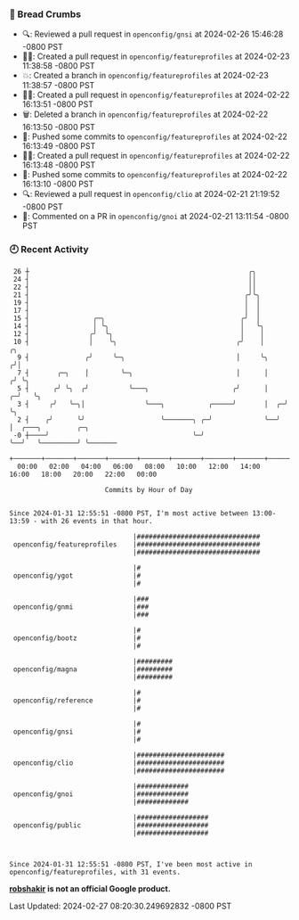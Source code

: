 ### 🍞 Bread Crumbs

 * 🔍: Reviewed a pull request in  `openconfig/gnsi` at 2024-02-26 15:46:28 -0800 PST
 * ✍🏼: Created a pull request in `openconfig/featureprofiles` at 2024-02-23 11:38:58 -0800 PST
 * 💥: Created a branch in `openconfig/featureprofiles` at 2024-02-23 11:38:57 -0800 PST
 * ✍🏼: Created a pull request in `openconfig/featureprofiles` at 2024-02-22 16:13:51 -0800 PST
 * 🗑: Deleted a branch in `openconfig/featureprofiles` at 2024-02-22 16:13:50 -0800 PST
 * 🚢: Pushed some commits to `openconfig/featureprofiles` at 2024-02-22 16:13:49 -0800 PST
 * ✍🏼: Created a pull request in `openconfig/featureprofiles` at 2024-02-22 16:13:48 -0800 PST
 * 🚢: Pushed some commits to `openconfig/featureprofiles` at 2024-02-22 16:13:10 -0800 PST
 * 🔍: Reviewed a pull request in  `openconfig/clio` at 2024-02-21 21:19:52 -0800 PST
 * 💬: Commented on a PR in  `openconfig/gnoi` at 2024-02-21 13:11:54 -0800 PST

### 🕘 Recent Activity
```
 26 ┼                                                       ╭╮
 24 ┤                                                       ││
 22 ┤                                                       ││
 21 ┤                                                      ╭╯╰╮
 19 ┤                                                      │  │
 17 ┤                                                      │  │
 15 ┤                ╭─╮                                  ╭╯  │
 14 ┤                │ ╰╮                                 │   ╰╮
 12 ┤               ╭╯  ╰╮                                │    │
 10 ┤               │    ╰╮                              ╭╯    │         ╭╮
  9 ┤              ╭╯     ╰─╮                            │     ╰╮       ╭╯│
  7 ┤       ╭─╮    │        ╰─╮                          │      │      ╭╯ ╰╮
  5 ┤      ╭╯ ╰╮  ╭╯          ╰───╮                     ╭╯      │    ╭─╯   ╰╮
  3 ┤     ╭╯   ╰─╮│               ╰───╮           ╭─────╯       │  ╭─╯      ╰╮
  2 ┤    ╭╯      ╰╯                   ╰───────╮ ╭─╯             ╰──╯         │  ╭───╮         ╭─╮
 -0 ┼────╯                                    ╰─╯                            ╰──╯   ╰─────────╯ ╰───────
    +───────+───────+───────+───────+───────+───────+───────+───────+───────+───────+───────+───────+────
  00:00   02:00   04:00   06:00   08:00   10:00   12:00   14:00   16:00   18:00   20:00   22:00   00:00   

						Commits by Hour of Day


Since 2024-01-31 12:55:51 -0800 PST, I'm most active between 13:00-13:59 - with 26 events in that hour.

```



```
                               |###############################
 openconfig/featureprofiles    |###############################
                               |###############################

                               |#
 openconfig/ygot               |#
                               |#

                               |###
 openconfig/gnmi               |###
                               |###

                               |#
 openconfig/bootz              |#
                               |#

                               |#########
 openconfig/magna              |#########
                               |#########

                               |#
 openconfig/reference          |#
                               |#

                               |#
 openconfig/gnsi               |#
                               |#

                               |######################
 openconfig/clio               |######################
                               |######################

                               |#############
 openconfig/gnoi               |#############
                               |#############

                               |##################
 openconfig/public             |##################
                               |##################



Since 2024-01-31 12:55:51 -0800 PST, I've been most active in openconfig/featureprofiles, with 31 events.

```
**[robshakir](mailto:robjs@google.com) is not an official Google product.**  


Last Updated: 2024-02-27 08:20:30.249692832 -0800 PST
